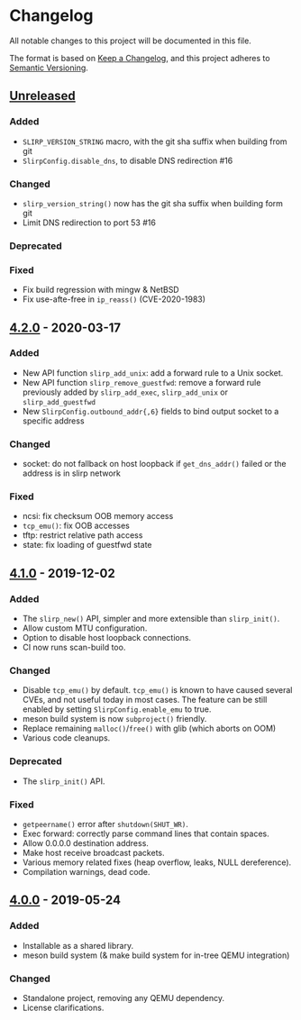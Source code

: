 # Changelog

All notable changes to this project will be documented in this file.

The format is based on [Keep a Changelog](https://keepachangelog.com/en/1.0.0/),
and this project adheres to [Semantic Versioning](https://semver.org/spec/v2.0.0.html).

## [Unreleased]

### Added

 - `SLIRP_VERSION_STRING` macro, with the git sha suffix when building from git
 - `SlirpConfig.disable_dns`, to disable DNS redirection #16

### Changed

 - `slirp_version_string()` now has the git sha suffix when building form git
 - Limit DNS redirection to port 53 #16

### Deprecated

### Fixed

 - Fix build regression with mingw & NetBSD
 - Fix use-afte-free in `ip_reass()` (CVE-2020-1983)

## [4.2.0] - 2020-03-17

### Added

 - New API function `slirp_add_unix`: add a forward rule to a Unix socket.
 - New API function `slirp_remove_guestfwd`: remove a forward rule previously
   added by `slirp_add_exec`, `slirp_add_unix` or `slirp_add_guestfwd`
 - New `SlirpConfig.outbound_addr{,6}` fields to bind output socket to a
   specific address

### Changed

 - socket: do not fallback on host loopback if `get_dns_addr()` failed
   or the address is in slirp network

### Fixed

 - ncsi: fix checksum OOB memory access
 - `tcp_emu()`: fix OOB accesses
 - tftp: restrict relative path access
 - state: fix loading of guestfwd state

## [4.1.0] - 2019-12-02

### Added

 - The `slirp_new()` API, simpler and more extensible than `slirp_init()`.
 - Allow custom MTU configuration.
 - Option to disable host loopback connections.
 - CI now runs scan-build too.

### Changed

 - Disable `tcp_emu()` by default. `tcp_emu()` is known to have caused
   several CVEs, and not useful today in most cases. The feature can
   be still enabled by setting `SlirpConfig.enable_emu` to true.
 - meson build system is now `subproject()` friendly.
 - Replace remaining `malloc()`/`free()` with glib (which aborts on OOM)
 - Various code cleanups.

### Deprecated

 - The `slirp_init()` API.

### Fixed

 - `getpeername()` error after `shutdown(SHUT_WR)`.
 - Exec forward: correctly parse command lines that contain spaces.
 - Allow 0.0.0.0 destination address.
 - Make host receive broadcast packets.
 - Various memory related fixes (heap overflow, leaks, NULL
   dereference).
 - Compilation warnings, dead code.

## [4.0.0] - 2019-05-24

### Added

 - Installable as a shared library.
 - meson build system
   (& make build system for in-tree QEMU integration)

### Changed

 - Standalone project, removing any QEMU dependency.
 - License clarifications.

[unreleased]: https://gitlab.freedesktop.org/slirp/libslirp/compare/v4.2.0...master
[4.2.0]: https://gitlab.freedesktop.org/slirp/libslirp/compare/v4.1.0...v4.2.0
[4.1.0]: https://gitlab.freedesktop.org/slirp/libslirp/compare/v4.0.0...v4.1.0
[4.0.0]: https://gitlab.freedesktop.org/slirp/libslirp/commits/v4.0.0
